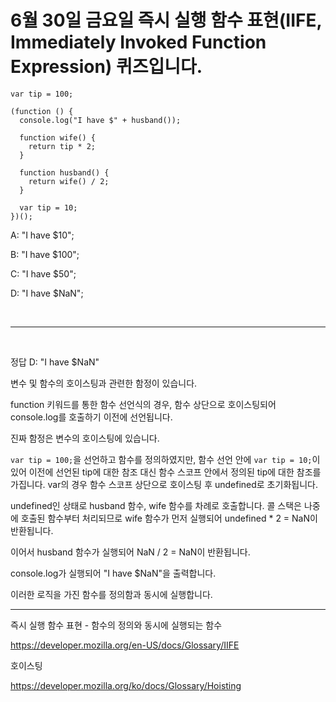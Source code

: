 # 6월 30일 금요일 즉시 실행 함수 표현(IIFE, Immediately Invoked Function Expression) 퀴즈입니다.

```
var tip = 100;

(function () {
  console.log("I have $" + husband());

  function wife() {
    return tip * 2;
  }

  function husband() {
    return wife() / 2;
  }

  var tip = 10;
})();
```

A: "I have $10";

B: "I have $100";

C: "I have $50";

D: "I have $NaN";

<br><hr><br>

정답 D: "I have $NaN"

변수 및 함수의 호이스팅과 관련한 함정이 있습니다. 

function 키워드를 통한 함수 선언식의 경우, 함수 상단으로 호이스팅되어 console.log를 호출하기 이전에 선언됩니다.

진짜 함정은 변수의 호이스팅에 있습니다.

`var tip = 100;`을 선언하고 함수를 정의하였지만, 함수 선언 안에 `var tip = 10;`이 있어 이전에 선언된 tip에 대한 참조 대신 함수 스코프 안에서 정의된 tip에 대한 참조를 가집니다. var의 경우 함수 스코프 상단으로 호이스팅 후 undefined로 초기화됩니다.

undefined인 상태로 husband 함수, wife 함수를 차례로 호출합니다. 콜 스택은 나중에 호출된 함수부터 처리되므로 wife 함수가 먼저 실행되어 undefined * 2 = NaN이 반환됩니다.

이어서 husband 함수가 실행되어 NaN / 2 = NaN이 반환됩니다.

console.log가 실행되어 "I have $NaN"을 출력합니다.

이러한 로직을 가진 함수를 정의함과 동시에 실행합니다.

<hr>

즉시 실행 함수 표현 - 함수의 정의와 동시에 실행되는 함수

https://developer.mozilla.org/en-US/docs/Glossary/IIFE

호이스팅

https://developer.mozilla.org/ko/docs/Glossary/Hoisting